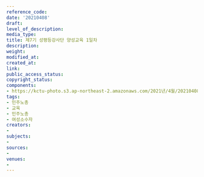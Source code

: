 ```yaml
---
reference_code: 
date: '20210408'
draft: 
level_of_description: 
media_type: 
title: 제7기 성평등강사단 양성교육 1일차
description: 
weight: 
modified_at: 
created_at: 
link: 
public_access_status: 
copyright_status: 
components:
- https://kctu-photo.s3.ap-northeast-2.amazonaws.com/2021년/4월/20210408-제7기+성평등강사단+양성교육+1일차_민주노총_교육_민주노총_여성소수자/_5D45792.jpg
tags:
- 민주노총
- 교육
- 민주노총
- 여성소수자
creators:
- 
subjects:
- 
sources:
- 
venues:
- 
---
```

